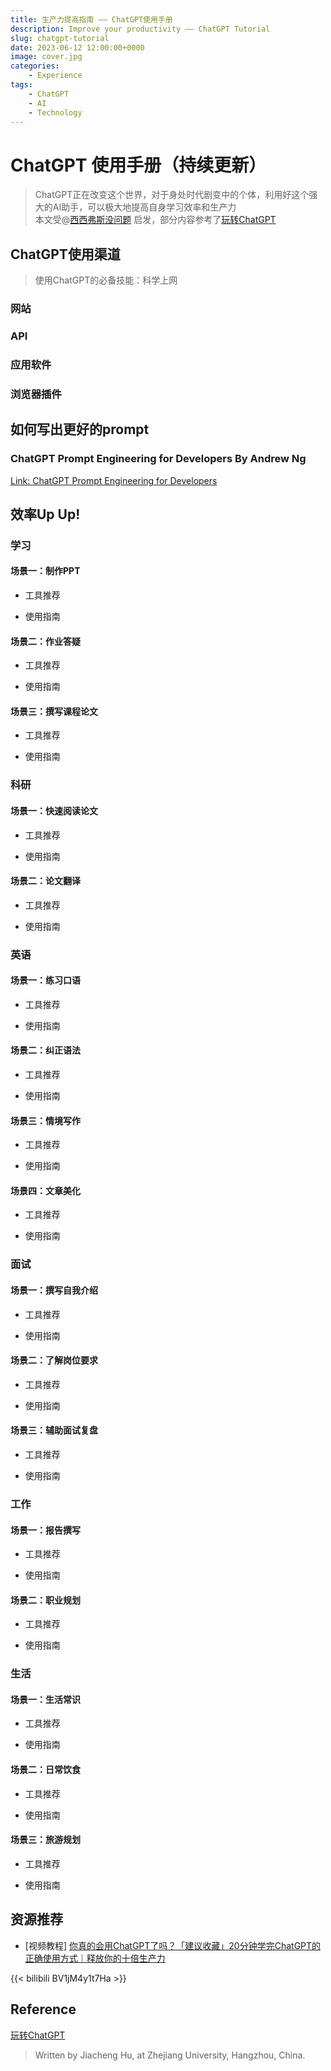 ```yaml
---
title: 生产力提高指南 —— ChatGPT使用手册
description: Improve your productivity —— ChatGPT Tutorial
slug: chatgpt-tutorial
date: 2023-06-12 12:00:00+0000
image: cover.jpg
categories:
    - Experience
tags:
    - ChatGPT
    - AI
    - Technology
---
```


# ChatGPT 使用手册（持续更新）

> ChatGPT正在改变这个世界，对于身处时代剧变中的个体，利用好这个强大的AI助手，可以极大地提高自身学习效率和生产力 \
> 本文受@[西西弗斯没问题](https://space.bilibili.com/277830177) 启发，部分内容参考了[玩转ChatGPT](https://k5ms77k0o1.feishu.cn/wiki/wikcnJyI9wsyjyBc8xiDgv0cY8b)
>

## ChatGPT使用渠道

> 使用ChatGPT的必备技能：科学上网

### 网站

### API

### 应用软件

### 浏览器插件


## 如何写出更好的prompt 

### ChatGPT Prompt Engineering for Developers By Andrew Ng

[Link: ChatGPT Prompt Engineering for Developers](https://www.deeplearning.ai/short-courses/chatgpt-prompt-engineering-for-developers/)

## 效率Up Up! 

### 学习

#### 场景一：制作PPT

- 工具推荐

- 使用指南

#### 场景二：作业答疑

- 工具推荐

- 使用指南

#### 场景三：撰写课程论文

- 工具推荐

- 使用指南

### 科研

#### 场景一：快速阅读论文

- 工具推荐

- 使用指南

#### 场景二：论文翻译

- 工具推荐

- 使用指南

### 英语

#### 场景一：练习口语

- 工具推荐

- 使用指南

#### 场景二：纠正语法

- 工具推荐

- 使用指南

#### 场景三：情境写作

- 工具推荐

- 使用指南

#### 场景四：文章美化

- 工具推荐

- 使用指南

### 面试

#### 场景一：撰写自我介绍

- 工具推荐

- 使用指南

#### 场景二：了解岗位要求

- 工具推荐

- 使用指南

#### 场景三：辅助面试复盘

- 工具推荐

- 使用指南

### 工作

#### 场景一：报告撰写

- 工具推荐

- 使用指南

#### 场景二：职业规划

- 工具推荐

- 使用指南

### 生活

#### 场景一：生活常识

- 工具推荐

- 使用指南

#### 场景二：日常饮食

- 工具推荐

- 使用指南

#### 场景三：旅游规划

- 工具推荐

- 使用指南

## 资源推荐

- [视频教程] [你真的会用ChatGPT了吗？「建议收藏」20分钟学完ChatGPT的正确使用方式｜释放你的十倍生产力](https://www.bilibili.com/video/BV1jM4y1t7Ha)

{{< bilibili BV1jM4y1t7Ha >}}

## Reference

[玩转ChatGPT](https://k5ms77k0o1.feishu.cn/wiki/wikcnJyI9wsyjyBc8xiDgv0cY8b)

> Written by Jiacheng Hu, at Zhejiang University, Hangzhou, China.